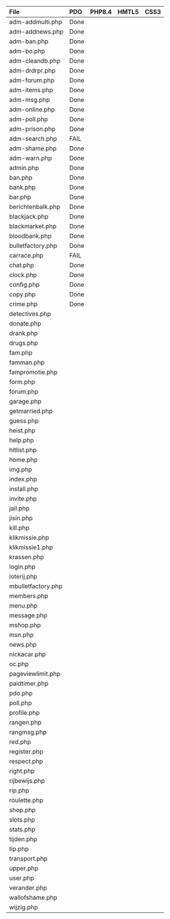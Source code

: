 | File               | PDO   | PHP8.4   | HMTL5   | CSS3   |
|:-------------------|:------|:---------|:--------|:-------|
| adm-addmulti.php   | Done  |          |         |        |
| adm-addnews.php    | Done  |          |         |        |
| adm-ban.php        | Done  |          |         |        |
| adm-bo.php         | Done  |          |         |        |
| adm-cleandb.php    | Done  |          |         |        |
| adm-drdrpr.php     | Done  |          |         |        |
| adm-forum.php      | Done  |          |         |        |
| adm-items.php      | Done  |          |         |        |
| adm-msg.php        | Done  |          |         |        |
| adm-online.php     | Done  |          |         |        |
| adm-poll.php       | Done  |          |         |        |
| adm-prison.php     | Done  |          |         |        |
| adm-search.php     | FAIL  |          |         |        |
| adm-shame.php      | Done  |          |         |        |
| adm-warn.php       | Done  |          |         |        |
| admin.php          | Done  |          |         |        |
| ban.php            | Done  |          |         |        |
| bank.php           | Done  |          |         |        |
| bar.php            | Done  |          |         |        |
| berichtenbalk.php  | Done  |          |         |        |
| blackjack.php      | Done  |          |         |        |
| blackmarket.php    | Done  |          |         |        |
| bloodbank.php      | Done  |          |         |        |
| bulletfactory.php  | Done  |          |         |        |
| carrace.php        | FAIL  |          |         |        |
| chat.php           | Done  |          |         |        |
| clock.php          | Done  |          |         |        |
| config.php         | Done  |          |         |        |
| copy.php           | Done  |          |         |        |
| crime.php          | Done  |          |         |        |
| detectives.php     |       |          |         |        |
| donate.php         |       |          |         |        |
| drank.php          |       |          |         |        |
| drugs.php          |       |          |         |        |
| fam.php            |       |          |         |        |
| famman.php         |       |          |         |        |
| fampromotie.php    |       |          |         |        |
| form.php           |       |          |         |        |
| forum.php          |       |          |         |        |
| garage.php         |       |          |         |        |
| getmarried.php     |       |          |         |        |
| guess.php          |       |          |         |        |
| heist.php          |       |          |         |        |
| help.php           |       |          |         |        |
| hitlist.php        |       |          |         |        |
| home.php           |       |          |         |        |
| img.php            |       |          |         |        |
| index.php          |       |          |         |        |
| install.php        |       |          |         |        |
| invite.php         |       |          |         |        |
| jail.php           |       |          |         |        |
| jisin.php          |       |          |         |        |
| kill.php           |       |          |         |        |
| klikmissie.php     |       |          |         |        |
| klikmissie1.php    |       |          |         |        |
| krassen.php        |       |          |         |        |
| login.php          |       |          |         |        |
| loterij.php        |       |          |         |        |
| mbulletfactory.php |       |          |         |        |
| members.php        |       |          |         |        |
| menu.php           |       |          |         |        |
| message.php        |       |          |         |        |
| mshop.php          |       |          |         |        |
| msn.php            |       |          |         |        |
| news.php           |       |          |         |        |
| nickacar.php       |       |          |         |        |
| oc.php             |       |          |         |        |
| pageviewlimit.php  |       |          |         |        |
| paidtimer.php      |       |          |         |        |
| pdo.php            |       |          |         |        |
| poll.php           |       |          |         |        |
| profile.php        |       |          |         |        |
| rangen.php         |       |          |         |        |
| rangmsg.php        |       |          |         |        |
| red.php            |       |          |         |        |
| register.php       |       |          |         |        |
| respect.php        |       |          |         |        |
| right.php          |       |          |         |        |
| rijbewijs.php      |       |          |         |        |
| rip.php            |       |          |         |        |
| roulette.php       |       |          |         |        |
| shop.php           |       |          |         |        |
| slots.php          |       |          |         |        |
| stats.php          |       |          |         |        |
| tijden.php         |       |          |         |        |
| tip.php            |       |          |         |        |
| transport.php      |       |          |         |        |
| upper.php          |       |          |         |        |
| user.php           |       |          |         |        |
| verander.php       |       |          |         |        |
| wallofshame.php    |       |          |         |        |
| wijzig.php         |       |          |         |        |
